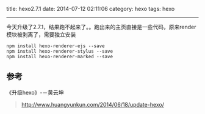 title: hexo2.7.1
date: 2014-07-12 02:11:06
category: hexo
tags: hexo 

---

今天升级了2.7.1，结果跑不起来了。。跑出来的主页直接是一些代码，原来render模块被剥离了，需要独立安装

	npm install hexo-renderer-ejs --save
	npm install hexo-renderer-stylus --save
	npm install hexo-renderer-marked --save



## 参考
《升级hexo》-－黄云坤
>http://www.huangyunkun.com/2014/06/18/update-hexo/
